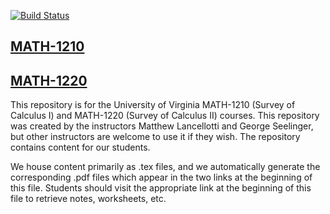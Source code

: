 [![Build Status](https://travis-ci.org/MareoRaft/MATH-Calc.svg?branch=master)](https://travis-ci.org/MareoRaft/MATH-Calc)

## [MATH-1210](https://mareoraft.github.io/MATH-Calc/1210.html)

## [MATH-1220](https://mareoraft.github.io/MATH-Calc/1220.html)

This repository is for the University of Virginia MATH-1210 (Survey of Calculus I) and MATH-1220 (Survey of Calculus II) courses.  This repository was created by the instructors Matthew Lancellotti and George Seelinger, but other instructors are welcome to use it if they wish.  The repository contains content for our students.

We house content primarily as .tex files, and we automatically generate the corresponding .pdf files which appear in the two links at the beginning of this file.  Students should visit the appropriate link at the beginning of this file to retrieve notes, worksheets, etc.
